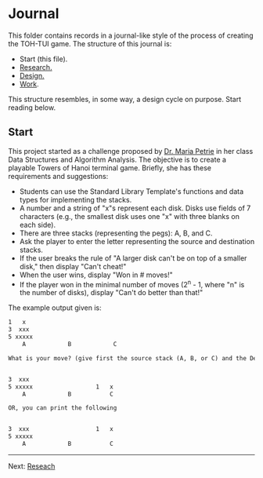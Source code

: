 # Journal
This folder contains records in a journal-like style of the process of creating the TOH-TUI game. The structure of this journal is:
- Start (this file).
- [Research.](research.md)
- [Design.](design.md)
- [Work](work.md).

This structure resembles, in some way, a design cycle on purpose. Start reading below.

## Start
This project started as a challenge proposed by [Dr. Maria Petrie](https://www.fau.edu/engineering/directory/faculty/petrie/) in her class Data Structures and Algorithm Analysis. The objective is to create a playable Towers of Hanoi terminal game. Briefly, she has these requirements and suggestions:
- Students can use the Standard Library Template's functions and data types for implementing the stacks.
- A number and a string of "x"s represent each disk. Disks use fields of 7 characters (e.g., the smallest disk uses one "x" with three blanks on each side).
- There are three stacks (representing the pegs): A, B, and C.
- Ask the player to enter the letter representing the source and destination stacks.
- If the user breaks the rule of "A larger disk can't be on top of a smaller disk," then display "Can't cheat!"
- When the user wins, display "Won in # moves!"
- If the player won in the minimal number of moves (2<sup>n</sup> - 1, where "n" is the number of disks), display "Can't do better than that!"

The example output given is:
```txt
1   x
3  xxx
5 xxxxx
    A            B            C

What is your move? (give first the source stack (A, B, or C) and the Destination Stack, separated by 1 Space): A C


3  xxx
5 xxxxx                  1   x
    A            B           C

OR, you can print the following


3  xxx                   1   x
5 xxxxx
    A            B           C
```

---

Next: [Reseach](research.md)
